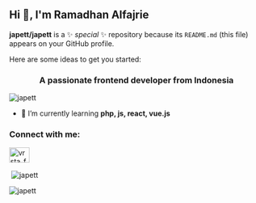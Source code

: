 ## Hi 👋, I'm Ramadhan Alfajrie


**japett/japett** is a ✨ _special_ ✨ repository because its `README.md` (this file) appears on your GitHub profile.

Here are some ideas to get you started:


<h3 align="center">A passionate frontend developer from Indonesia</h3>

<p align="left"> <img src="https://komarev.com/ghpvc/?username=japett&label=Profile%20views&color=0e75b6&style=flat" alt="japett" /> </p>

- 🌱 I’m currently learning **php, js, react, vue.js**

<h3 align="left">Connect with me:</h3>
<p align="left">
<a href="https://instagram.com/vrsta_f" target="blank"><img align="center" src="https://raw.githubusercontent.com/rahuldkjain/github-profile-readme-generator/master/src/images/icons/Social/instagram.svg" alt="vrsta_f" height="30" width="40" /></a>
</p>





<p>&nbsp;<img align="center" src="https://github-readme-stats.vercel.app/api?username=japett&show_icons=true&locale=en" alt="japett" /></p>

<p><img align="center" src="https://github-readme-streak-stats.herokuapp.com/?user=japett&" alt="japett" /></p>


